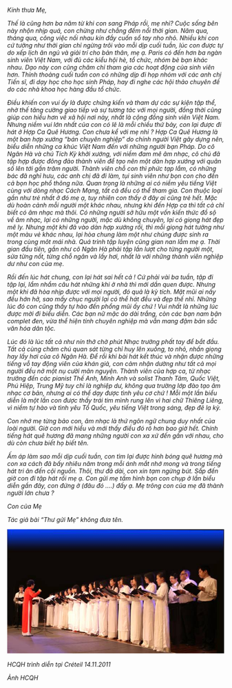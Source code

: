 <!--
title: Thư gửi mẹ
author: Nguyễn Tích Kỳ
status: completed
-->

*Kính thưa Mẹ,*  

*Thế là cũng hơn ba năm từ khi con sang Pháp rồi, mẹ nhỉ? Cuộc sống bên này nhộn nhịp quá, con chừng như chẳng đếm nổi thời gian. Năm qua, tháng qua, công việc nối nhau kín đầy cuốn sổ tay nho nhỏ. Nhiều khi con cứ tưởng như thời gian chỉ ngừng trôi vào mỗi dịp cuối tuần, lúc con được tự do xếp lịch ăn ngủ và giải trí cho bản thân, mẹ ạ.
Paris có đến hơn ba ngàn sinh viên Việt Nam, với đủ các kiểu hội hè, tổ chức, nhóm bè bạn khác nhau. Dạo này con cũng chăm chỉ tham gia các hoạt động của sinh viên hơn. Thỉnh thoảng cuối tuần con có những dịp đi họp nhóm với các anh chị Tiến sĩ, đi dạy học cho học sinh Pháp, hay đi nghe các hội thảo chuyên đề do các nhà khoa học hàng đầu tổ chức.*   

*Điều khiến con vui ấy là được chứng kiến và tham dự các sự kiện tập thể, nhờ thế tăng cường giao tiếp và sự tương tác với mọi người, đồng thời cũng giúp con hiểu hơn về xã hội nơi này, nhất là cộng đồng sinh viên Việt Nam. Nhưng niềm vui lớn nhất của con có lẽ là mỗi chiều thứ bảy, con lại được đi hát ở Hợp Ca Quê Hương. Con chưa kể với mẹ nhỉ ? Hợp Ca Quê Hương là một ban hợp xướng “bán chuyên nghiệp” do chính người Việt gây dựng nên, biểu diễn những ca khúc Việt Nam đến với những người bạn Pháp. Do cô Ngân Hà và chú Tích Kỳ khởi xướng, với niềm đam mê âm nhạc, cô chú đã tập hợp được đông đảo thành viên để tạo nên một dàn hợp xướng với quân số lên tới gần trăm người. Thành viên chỗ con thì phức tạp lắm, có những bác đã nghỉ hưu, các anh chị đã đi làm, tụi sinh viên như bọn con cho đến cả bọn học phổ thông nữa. Quan trọng là những ai có niềm yêu tiếng Việt cùng với dòng nhạc Cách Mạng, tất cả đều có thể tham gia. Con thuộc loại gần như trẻ nhất ở đó mẹ ạ, tuy nhiên con thấy ở đây ai cũng trẻ hết. Mặc dù hoàn cảnh mỗi người một khác nhau, nhưng khi đến Hợp ca thì tất cả chỉ biết có âm nhạc mà thôi. Có những người sở hữu một vốn kiến thức đồ sộ về âm nhạc, lại có những người, mặc dù không chuyên, lại có giọng hát đẹp mê ly. Nhưng một khi đã vào dàn hợp xướng rồi, thì mỗi giọng hát tưởng như một màu vẻ khác nhau, lại hòa chung làm một như chúng được sinh ra trong cùng môt mái nhà. Quá trình tập luyện cũng gian nan lắm mẹ ạ. Thời gian đầu tiên, gần như cô Ngân Hà phải tập lần lượt cho từng người một, sửa từng nốt, từng chỗ ngân và lấy hơi, nhất là với những thành viên nghiệp dư như con của mẹ.*

*Rồi đến lúc hát chung, con lại hát sai hết cả ! Cứ phải vài ba tuần, tập đi tập lại, lẩm nhẩm câu hát những khi ở nhà thì mới dần quen được. Nhưng một khi đã hòa nhịp được với mọi người, đó quả là kỳ tích. Mặt mũi ai nấy đều hớn hở, sao mấy chục người lại có thể hát đều và đẹp thế nhỉ. Những lúc đó con cũng thấy tự hào đến phổng mũi ấy chứ ! Vui nhất là những lúc được mời đi biểu diễn. Các bạn nữ mặc áo dài trắng, còn các bạn nam bận complet đen, vừa thể hiện tính chuyên nghiệp mà vẫn mang đậm bản sắc văn hóa dân tộc.*

*Lúc đó là lúc tất cả như nín thở chờ phút Nhạc trưởng phất tay để bắt đầu. Tất cả cùng chăm chú quan sát từng chỉ huy lên xuống, to nhỏ, nhấn giọng hay lấy hơi của cô Ngân Hà. Để rồi khi bài hát kết thúc và nhận được những tiếng vỗ tay động viên của khán giả, con cảm nhận dường như tất cả mọi người đều nở một nụ cười mãn nguyện. Thành viên của hợp ca, từ nhạc trưởng đến các pianist Thế Anh, Minh Anh và solist Thanh Tâm, Quốc Việt, Phú Hiệp, Trung Mỹ tuy chỉ là nghiệp dư, không qua trường lớp đào tạo âm nhạc cơ bản, nhưng ai có thể dạy được tình yêu cơ chứ ! Mỗi một lần biểu diễn là một lần con được thấy trái tim mình rung lên vì hai chữ Thiêng Liêng, vì niềm tự hào và tình yêu Tổ Quốc, yêu tiếng Việt trong sáng, đẹp đẽ lạ kỳ.*

*Con nhớ mẹ từng bảo con, âm nhạc là thứ ngôn ngữ chung duy nhất của loài người. Giờ con mới hiểu và mới thấy điều đó rõ hơn bao giờ hết. Chính tiếng hát quê hương đã mang những người con xa xứ đến gần với nhau, cho dù còn chưa biết họ biết tên.*

*Ấm áp làm sao mỗi dịp cuối tuần, con tìm lại được hình bóng quê hương mà con xa cách đã bấy nhiêu năm trong mỗi ánh mắt nhớ mong và trong tiếng hát tri ân đến cội nguồn.    Thôi, thư đã dài, con xin tạm ngừng bút. Sắp đến giờ con đi tập hát rồi mẹ ạ. Con gửi mẹ tấm hình bọn con chụp ở lần biểu diễn gần đây, con đứng ở (đâu đó ….) đấy ạ. Mẹ trông con của mẹ đã thành người lớn chưa ?*

*Con của Mẹ*

*Tác giả bài  “Thư gửi Mẹ”  không đưa tên.*

![](01.jpg)

*HCQH trình diễn tại Créteil 14.11.2011*

*Ảnh HCQH*



